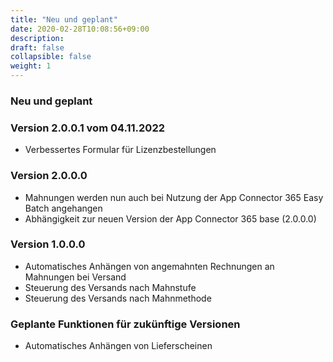 ```yaml
---
title: "Neu und geplant"
date: 2020-02-28T10:08:56+09:00
description: 
draft: false
collapsible: false
weight: 1
---
```


### Neu und geplant

### Version 2.0.0.1 vom 04.11.2022
 - Verbessertes Formular für Lizenzbestellungen

### Version 2.0.0.0
- Mahnungen werden nun auch bei Nutzung der App Connector 365 Easy Batch angehangen
- Abhängigkeit zur neuen Version der App Connector 365 base (2.0.0.0)

### Version 1.0.0.0
- Automatisches Anhängen von angemahnten Rechnungen an Mahnungen bei Versand
- Steuerung des Versands nach Mahnstufe
- Steuerung des Versands nach Mahnmethode

### Geplante Funktionen für zukünftige Versionen
- Automatisches Anhängen von Lieferscheinen